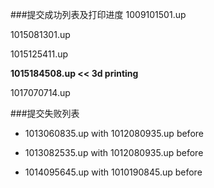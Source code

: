 ###提交成功列表及打印进度
1009101501.up

1015081301.up

1015125411.up

**1015184508.up  << 3d printing**

1017070714.up


###提交失败列表
- 1013060835.up with 1012080935.up before

- 1013082535.up with 1012080935.up before

- 1014095645.up with 1010190845.up before

